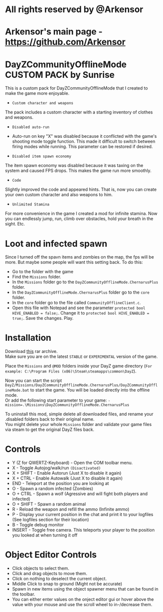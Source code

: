 # All rights reserved by @Arkensor 
# Arkensor's main page - https://github.com/Arkensor



# DayZCommunityOfflineMode CUSTOM PACK by Sunrise
This is a custom pack for DayZCommunityOfflineMode that I created to make the game more enjoyable.

- ```Custom character and weapons```

 The pack includes a custom character with a starting inventory of clothes and weapons.

- ```Disabled auto-run```

- Auto-run on key "X" was disabled because it conflicted with the game's shooting mode toggle function. This made it difficult to switch between firing modes while running. This parameter can be restored if desired.

- ```Disabled item spawn economy```

 The item spawn economy was disabled because it was taxing on the system and caused FPS drops. This makes the game run more smoothly.

- ```Code```

 Slightly improved the code and appeared hints. That is, now you can create your own custom character and also weapons to him.

- ```Unlimited Stamina```

 For more convenience in the game I created a mod for infinite stamina. Now you can endlessly jump, run, climb over obstacles, hold your breath in the sight. Etc.

# Loot and infected spawn
Since I turned off the spavn items and zombies on the map, the fps will be more. But maybe some people will want this setting back. To do this:
* Go to the folder with the game
* Find the ```Missions``` folder.
* In the ```Missions``` folder go to the ```DayZCommunityOfflineMode.ChernarusPlus``` folder.
* In the ```DayZCommunityOfflineMode.ChernarusPlus``` folder go to the ``core`` folder.
* In the ```core``` folder go to the file called ```CommunityOfflineClient.c```.
* Open this file with Notepad and see the parameter ```protected bool HIVE_ENABLED = false;```. Change it to ```protected bool HIVE_ENABLED = true;```. Save the changes. Play.

# Installation
Download [this](https://github.com/1Sunrise/DayZCommunityOfflineMode/releases/download/2.0/Missions.rar) rar archive.  
Make sure you are on the latest `STABLE` or `EXPERIMENTAL` version of the game.

Place the ```Missions``` and ```@MOD``` folders inside your DayZ game directory (```For example: C:\Program Files (x86)\Steam\steamapps\common\DayZ```).  

Now you can start the script ```DayZ/Missions/DayZCommunityOfflineMode.ChernarusPlus/DayZCommunityOfflineMode.bat``` to start the game. You will be loaded directly into the offline mode.  
Or add the following start parameter to your game: ```-mission=.\Missions\DayZCommunityOfflineMode.ChernarusPlus```

To uninstall this mod, simple delete all downloaded files, and rename your .disabled folders back to their original name.   
You might delete your whole ```Missions``` folder and validate your game files via steam to get the original DayZ files back.

# Controls
* Y (Z for QWERTZ-Keyboard) - Open the COM toolbar menu.
* X - Toggle Autojog/walk/run ```(Disactivated)```
* X + SHIFT - Enable Autorun (Just X to disable it again)
* X + CTRL - Enable Autowalk (Just X to disable it again)
* END - Teleport at the position you are looking at
* O - Spawn a random infected (Zombies)
* O + CTRL - Spawn a wolf (Agressive and will fight both players and infected)
* O + SHIFT - Spawn a random animal
* R - Reload the weapon and refill the ammo (Infinite ammo)
* P - Display your current position in the chat and print it to your logfiles (See logfiles section for their location)
* B - Toggle debug monitor
* INSERT - Toggle free camera. This teleports your player to the position you looked at when turning it off

# Object Editor Controls
* Click objects to select them.  
* Click and drag objects to move them.
* Click on nothing to deselect the current object.
* Middle Click to snap to ground (Might not be accurate)
* Spawn in new items using the object spawner menu that can be found in the toolbar.
* You can either enter values on the onject editor gui or hover above the value with your mouse and use the scroll wheel to in-/decrease them.
